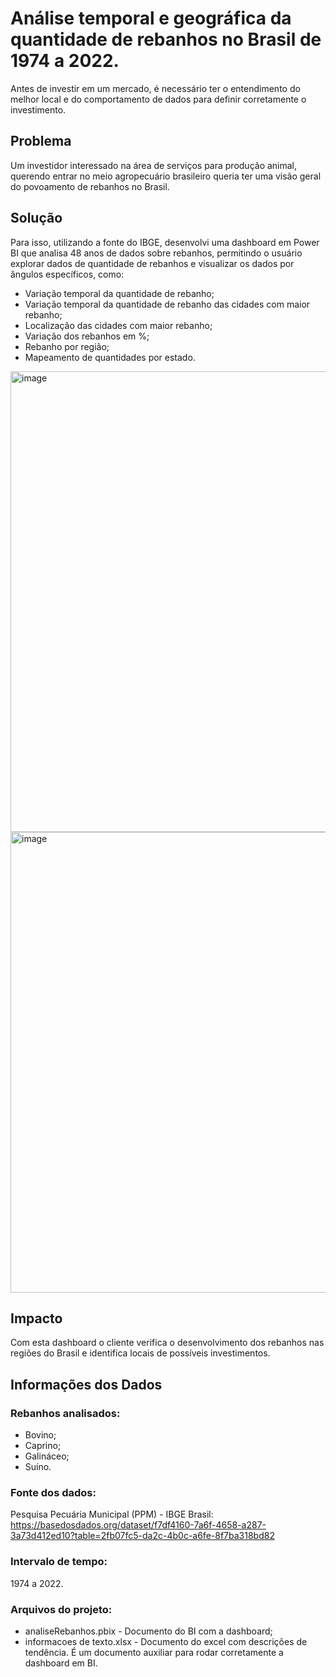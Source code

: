 # Análise temporal e geográfica da quantidade de rebanhos no Brasil de 1974 a 2022.

Antes de investir em um mercado, é necessário ter o entendimento do melhor local e do comportamento de dados para definir corretamente o investimento. 

## Problema
Um investidor interessado na área de serviços para produção animal, querendo entrar no meio agropecuário brasileiro queria ter uma visão geral do povoamento de rebanhos no Brasil.

## Solução
Para isso, utilizando a fonte do IBGE, desenvolvi uma dashboard em Power BI que analisa 48 anos de dados sobre rebanhos,  permitindo o usuário explorar dados de quantidade de rebanhos e visualizar os dados por ângulos específicos, como:

- Variação temporal da quantidade de rebanho;
- Variação temporal da quantidade de rebanho das cidades com maior rebanho;
- Localização das cidades com maior rebanho;
- Variação dos rebanhos em %;
- Rebanho por região;
- Mapeamento de quantidades por estado.

<img width="1302" height="737" alt="image" src="https://github.com/user-attachments/assets/2c6549ea-047c-4402-ba42-db5540db5011" />

<img width="1302" height="737" alt="image" src="https://github.com/user-attachments/assets/633fe5ed-d0d4-4df4-8807-e5e5b9bf1a9d" />



## Impacto
Com esta dashboard o cliente verifica o desenvolvimento dos rebanhos nas regiões do Brasil e identifica locais de possíveis investimentos.

## Informações dos Dados
### Rebanhos analisados: 
- Bovino;
- Caprino;
- Galináceo;
- Suíno.

### Fonte dos dados:
Pesquisa Pecuária Municipal (PPM) - IBGE Brasil: 
  https://basedosdados.org/dataset/f7df4160-7a6f-4658-a287-3a73d412ed10?table=2fb07fc5-da2c-4b0c-a6fe-8f7ba318bd82

### Intervalo de tempo: 
1974 a 2022.

### Arquivos do projeto:
- analiseRebanhos.pbix - Documento do BI com a dashboard;
- informacoes de texto.xlsx - Documento do excel com descrições de tendência. É um documento auxiliar para rodar corretamente a dashboard em BI.
